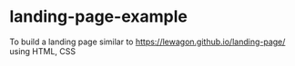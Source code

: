 # landing-page-example

To build a landing page similar to https://lewagon.github.io/landing-page/
using HTML, CSS 

